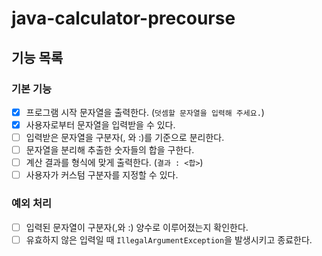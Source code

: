 # java-calculator-precourse

## 기능 목록

### 기본 기능

- [x] 프로그램 시작 문자열을 출력한다. (`덧셈할 문자열을 입력해 주세요.`)
- [x] 사용자로부터 문자열을 입력받을 수 있다.
- [ ] 입력받은 문자열을 구분자(, 와 :)를 기준으로 분리한다.
- [ ] 문자열을 분리해 추출한 숫자들의 합을 구한다.
- [ ] 계산 결과를 형식에 맞게 출력한다. (`결과 : <합>`)
- [ ] 사용자가 커스텀 구분자를 지정할 수 있다.

### 예외 처리

- [ ] 입력된 문자열이 구분자(,와 :) 양수로 이루어졌는지 확인한다.
- [ ] 유효하지 않은 입력일 때 `IllegalArgumentException`을 발생시키고 종료한다.
